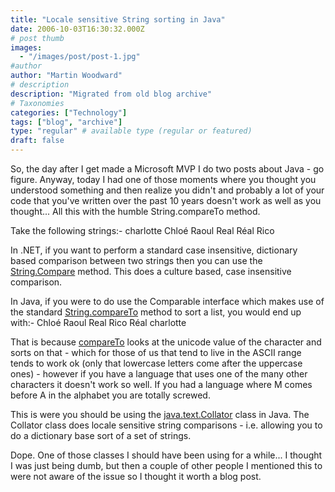 ```yaml
---
title: "Locale sensitive String sorting in Java"
date: 2006-10-03T16:30:32.000Z
# post thumb
images:
  - "/images/post/post-1.jpg"
#author
author: "Martin Woodward"
# description
description: "Migrated from old blog archive"
# Taxonomies
categories: ["Technology"]
tags: ["blog", "archive"]
type: "regular" # available type (regular or featured)
draft: false
---
```


So, the day after I get made a Microsoft MVP I do two posts about Java - go figure.  Anyway, today I had one of those moments where you thought you understood something and then realize you didn't and probably a lot of your code that you've written over the past 10 years doesn't work as well as you thought...  All this with the humble String.compareTo method. 

Take the following strings:-  charlotte Chloé Raoul Real Réal Rico 

In .NET, if you want to perform a standard case insensitive, dictionary based comparison between two strings then you can use the [String.Compare](http://msdn.microsoft.com/library/default.asp?url=/library/en-us/cpref/html/frlrfsystemstringclasscomparetopic1.asp) method.  This does a culture based, case insensitive comparison. 

In Java, if you were to do use the Comparable interface which makes use of the standard [String.compareTo](http://java.sun.com/j2se/1.4.2/docs/api/java/lang/String.html#compareTo(java.lang.String)) method to sort a list, you would end up with:-  Chloé Raoul Real Rico Réal charlotte 

That is because [compareTo](http://java.sun.com/j2se/1.4.2/docs/api/java/lang/String.html#compareTo(java.lang.String)) looks at the unicode value of the character and sorts on that - which for those of us that tend to live in the ASCII range tends to work ok (only that lowercase letters come after the uppercase ones) - however if you have a language that uses one of the many other characters it doesn't work so well.  If you had a language where M comes before A in the alphabet you are totally screwed. 

This is were you should be using the [java.text.Collator](http://java.sun.com/j2se/1.4.2/docs/api/java/text/Collator.html) class in Java.  The Collator class does locale sensitive string comparisons - i.e. allowing you to do a dictionary base sort of a set of strings. 

Dope.  One of those classes I should have been using for a while...  I thought I was just being dumb, but then a couple of other people I mentioned this to were not aware of the issue so I thought it worth a blog post.